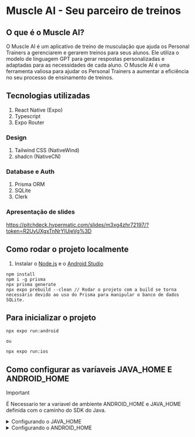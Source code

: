 # Muscle AI - Seu parceiro de treinos

## O que é o Muscle AI?

O Muscle AI é um aplicativo de treino de musculação que ajuda os Personal Trainers a gerenciarem e gerarem treinos para seus alunos. Ele utiliza o modelo de linguagem GPT para gerar respostas personalizadas e adaptadas para as necessidades de cada aluno. O Muscle AI é uma ferramenta valiosa para ajudar os Personal Trainers a aumentar a eficiência no seu processo de ensinamento de treinos.

## Tecnologias utilizadas

1. React Native (Expo)
2. Typescript
3. Expo Router

### Design

1. Tailwind CSS (NativeWind)
2. shadcn (NativeCN)

### Database e Auth

1. Prisma ORM
2. SQLite
3. Clerk

### Apresentação de slides
https://pitchdeck.hypermatic.com/slides/m3xg4zhr72197/?token=R2UyUXgxTnNrYlUjeVg%3D

## Como rodar o projeto localmente

1. Instalar o [Node.js](https://nodejs.org/en/download/) e o [Android Studio](https://developer.android.com/studio)

```node
npm install
npm i -g prisma
npx prisma generate
npx expo prebuild --clean // Rodar o projeto com a build se torna necessário devido ao uso do Prisma para manipular o banco de dados SQLite.
```

## Para inicializar o projeto

```nodejs
npx expo run:android

ou

npx expo run:ios
```

## Como configurar as varíaveis JAVA_HOME E ANDROID_HOME

> [!IMPORTANT]  
> É Necessario ter a variavel de ambiente ANDROID_HOME e JAVA_HOME definida com o caminho do SDK do Java.

<details>
<summary>Configurando o JAVA_HOME</summary>

### Instalar o JDK:

Baixe e instale a última versão do JDK (Java Development Kit) do site oficial da Oracle ou de um fornecedor como OpenJDK.

### Encontrar o caminho do JDK:

Após a instalação, vá até o diretório de instalação do JDK. Geralmente, o caminho é algo como:

```bash
C:\Program Files\Java\jdk-<versão>
```

### Definir a variável de ambiente JAVA_HOME:

1. Clique com o botão direito no ícone Este PC ou Meu Computador no Explorador de Arquivos e escolha Propriedades.
2. Clique em Configurações avançadas do sistema no menu à esquerda.
3. Na janela que aparece, clique em Variáveis de Ambiente.
4. Na seção Variáveis do Sistema, clique em Novo.
5. No campo Nome da variável, digite JAVA_HOME.
6. No campo Valor da variável, cole o caminho para a pasta do JDK (exemplo: C:\Program Files\Java\jdk-<versão>).
7. Clique em OK para salvar.

### Adicionar o caminho ao PATH:

1. Ainda na janela de Variáveis de Ambiente, encontre a variável Path na seção Variáveis do Sistema e selecione Editar.
2. Clique em Novo e adicione:

```bash
%JAVA_HOME%\bin
```

3. Clique em OK para salvar.

</details>

<details>
<summary>Configurando o ANDROID_HOME</summary>

### Instalar o Android SDK:

Se ainda não tiver o SDK instalado, baixe-o e instale a partir do Android Studio ou de ferramentas independentes como o Command Line Tools do site oficial do Android.

### Encontrar o caminho do SDK:

O caminho do Android SDK geralmente está em:

```bash
C:\Users\<seu_usuário>\AppData\Local\Android\Sdk
```

### Definir a variável de ambiente ANDROID_HOME:

1. Volte à janela de Variáveis de Ambiente.
2. Na seção Variáveis do Sistema, clique em Novo.
3. No campo Nome da variável, digite ANDROID_HOME.
4. No campo Valor da variável, coloque o caminho da pasta onde o SDK foi instalado (exemplo: C:\Users\<seu_usuário>\AppData\Local\Android\Sdk).
5. Clique em OK para salvar.

### Adicionar o caminho ao PATH:

1. Ainda na janela de Variáveis de Ambiente, edite a variável Path novamente.
2. Adicione dois novos caminhos:

```bash
%ANDROID_HOME%\tools
%ANDROID_HOME%\platform-tools
```

3. Clique em OK para fechar todas as janelas.

### Verificando a configuração

    Abra o Prompt de Comando e execute os seguintes comandos para verificar se as variáveis foram configuradas corretamente:

#### Para o Java:

```bash
java -version
```

#### Para o Android SDK:

```bash
adb --version
```

Se tudo estiver configurado corretamente, os comandos devem exibir a versão instalada de cada ferramenta.

</details>
